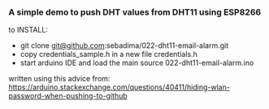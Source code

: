 
### A simple  demo to push DHT values from DHT11 using ESP8266

to INSTALL:

*  git clone git@github.com:sebadima/022-dht11-email-alarm.git
* copy credentials_sample.h in a new file credentials.h
* start arduino IDE and load the main source  022-dht11-email-alarm.ino

written using this advice from:
https://arduino.stackexchange.com/questions/40411/hiding-wlan-password-when-pushing-to-github
